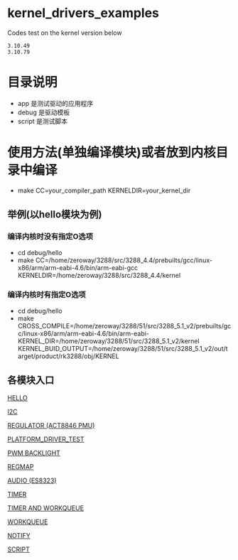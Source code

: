 # kernel_drivers_examples

Codes test on the kernel version below

	3.10.49
	3.10.79

# 目录说明

- app 是测试驱动的应用程序
- debug 是驱动模板
- script 是测试脚本

# 使用方法(单独编译模块)或者放到内核目录中编译

- make CC=your_compiler_path KERNELDIR=your_kernel_dir

## 举例(以hello模块为例)

### 编译内核时没有指定O选项

- cd debug/hello
- make CC=/home/zeroway/3288/src/3288_4.4/prebuilts/gcc/linux-x86/arm/arm-eabi-4.6/bin/arm-eabi-gcc KERNELDIR=/home/zeroway/3288/src/3288_4.4/kernel

### 编译内核时有指定O选项

- cd debug/hello
- make CROSS_COMPILE=/home/zeroway/3288/51/src/3288_5.1_v2/prebuilts/gcc/linux-x86/arm/arm-eabi-4.6/bin/arm-eabi- KERNEL_DIR=/home/zeroway/3288/51/src/3288_5.1_v2/kernel KERNEL_BUID_OUTPUT=/home/zeroway/3288/51/src/3288_5.1_v2/out/target/product/rk3288/obj/KERNEL

## 各模块入口

[HELLO](./debug/hello/README.md)

[I2C](./debug/i2c/README.md)

[REGULATOR (ACT8846 PMU)](./debug/regulator/README.md)

[PLATFORM_DRIVER_TEST](./debug/platform_driver_test/README.md)

[PWM BACKLIGHT](./debug/pwm/README.md)

[REGMAP](./debug/regmap/README.md)

[AUDIO (ES8323)](./debug/codec/README.md)

[TIMER](./debug/timer/README.md)

[TIMER AND WORKQUEUE](./debug/timer_workq/README.md)

[WORKQUEUE](./debug/workqueue/README.md)

[NOTIFY](./debug/notify_chain/README.md)

[SCRIPT](./script/README.md)
